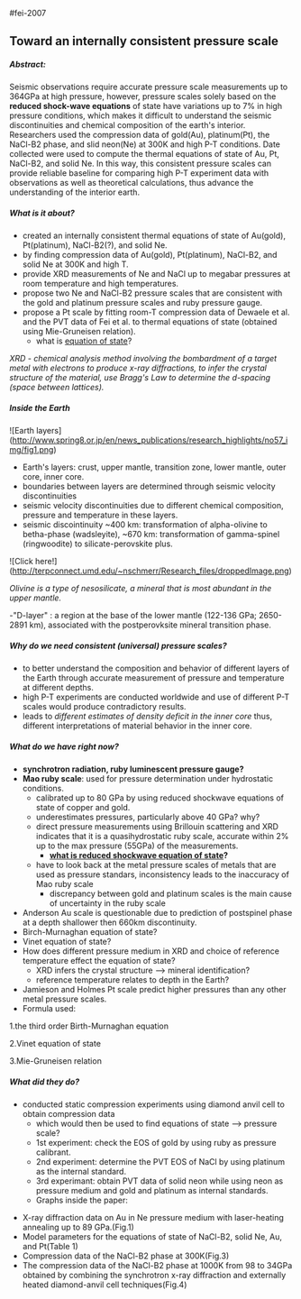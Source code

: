 #fei-2007
## Toward an internally consistent pressure scale
##### Abstract:

Seismic observations require accurate pressure scale measurements up to 364GPa at high pressure, however, pressure scales solely based on the **reduced shock-wave equations** of state have variations up to 7% in high pressure conditions, which makes it difficult to understand the seismic discontinuities and chemical composition of the earth's interior.
Researchers used the compression data of gold(Au), platinum(Pt), the NaCl-B2 phase, and slid neon(Ne) at 300K and high P-T conditions.
Date collected were used to compute the thermal equations of state of Au, Pt, NaCl-B2, and solid Ne.
In this way, this consistent pressure scales can provide reliable baseline for comparing high P-T experiment data with observations as well as theoretical calculations, thus advance the understanding of the interior earth.

##### What is it about?

- created an internally consistent thermal equations of state of Au(gold), Pt(platinum), NaCl-B2(?), and solid Ne.
- by finding compression data of Au(gold), Pt(platinum), NaCl-B2, and solid Ne at 300K and high T.
- provide XRD measurements of Ne and NaCl up to megabar pressures at room temperature and high temperatures.
- propose two Ne and NaCl-B2 pressure scales that are consistent with the gold and platinum pressure scales and ruby pressure gauge.
- propose a Pt scale by fitting room-T compression data of Dewaele et al. and the PVT data of Fei et al. to thermal equations of state (obtained using Mie-Gruneisen relation).
  - what is [equation of state]( http://en.wikipedia.org/wiki/Equation_of_state)?

*XRD - chemical analysis method involving the bombardment of a target metal with electrons to produce x-ray diffractions, to infer the crystal structure of the material, use Bragg's Law to determine the d-spacing (space between lattices).*

##### Inside the Earth

![Earth layers] (http://www.spring8.or.jp/en/news_publications/research_highlights/no57_img/fig1.png)

- Earth's layers: crust, upper mantle, transition zone, lower mantle, outer core, inner core.
- boundaries between layers are determined through seismic velocity discontinuities
- seismic velocity discontinuities due to different chemical composition, pressure and temperature in these layers.
- seismic discointinuity ~400 km: transformation of alpha-olivine to betha-phase (wadsleyite), ~670 km: transformation of gamma-spinel (ringwoodite) to silicate-perovskite plus.

![Click here!] (http://terpconnect.umd.edu/~nschmerr/Research_files/droppedImage.png)

*Olivine is a type of nesosilicate, a mineral that is most abundant in the upper mantle.*

-"D-layer" : a region at the base of the lower mantle (122-136 GPa; 2650-2891 km), associated with the postperovksite mineral transition phase.

##### Why do we need consistent (universal) pressure scales?
- to better understand the composition and behavior of different layers of the Earth through accurate measurement of pressure and temperature at different depths.
- high P-T experiments are conducted worldwide and use of different P-T scales would produce contradictory results.
- leads to *different estimates of density deficit in the inner core* thus, different interpretations of material behavior in the inner core.

##### What do we have right now?
- **synchrotron radiation, ruby luminescent pressure gauge?**
- **Mao ruby scale**: used for pressure determination under hydrostatic conditions.
  - calibrated up to 80 GPa by using reduced shockwave equations of state of copper and gold.
  - underestimates pressures, particularly above 40 GPa? why?
  - direct pressure measurements using Brillouin scattering and XRD indicates that it is a quasihydrostatic ruby scale, accurate within 2% up to the max pressure (55GPa) of the measurements.
    - **[what is reduced shockwave equation of state](http://web.gps.caltech.edu/~sue/TJA_LindhurstLabWebsite/ListPublications/Papers_pdf/Seismo_1656.pdf)?**
  - have to look back at the metal pressure scales of metals that are used as pressure standars, inconsistency leads to the inaccuracy of Mao ruby scale
    - discrepancy between gold and platinum scales is the main cause of uncertainty in the ruby scale
- Anderson Au scale is questionable due to prediction of postspinel phase at a depth shallower then 660km discontinuity.
- Birch-Murnaghan equation of state?
- Vinet equation of state?
- How does different pressure medium in XRD and choice of reference temperature effect the equation of state?
  - XRD infers the crystal structure --> mineral identification?
  - reference temperature relates to depth in the Earth?
- Jamieson and Holmes Pt scale predict higher pressures than any other metal pressure scales.
- Formula used:

1.the third order Birth-Murnaghan equation 

2.Vinet equation of state

3.Mie-Gruneisen relation

##### What did they do?
- conducted static compression experiments using diamond anvil cell to obtain compression data
  - which would then be used to find equations of state --> pressure scale?
  - 1st experiment: check the EOS of gold by using ruby as pressure calibrant.
  - 2nd experiment: determine the PVT EOS of NaCl by using platinum as the internal standard.
  - 3rd experimant: obtain PVT data of solid neon while using neon as pressure medium and gold and platinum as internal standards.
  - Graphs inside the paper:
* X-ray diffraction data on Au in Ne pressure medium with laser-heating annealing up to 89 GPa.(Fig.1)
* Model parameters for the equations of state of NaCl-B2, solid Ne, Au, and Pt(Table 1)
* Compression data of the NaCl-B2 phase at 300K(Fig.3)
* The compression data of the NaCl-B2 phase at 1000K from 98 to 34GPa obtained by combining the synchrotron x-ray diffraction and externally heated diamond-anvil cell techniques(Fig.4)

